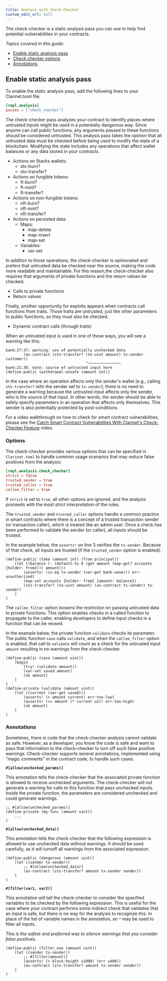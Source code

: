 ```yaml
---
title: Analyze with Check-Checker
custom_edit_url: null
---
```


The check-checker is a static analysis pass you can use to help find potential vulnerabilities in your contracts.

_Topics covered in this guide_:

- [Enable static analysis pass](#enable-static-analysis-pass)
- [Check checker options](#options)
- [Annotations](#annotations)

## Enable static analysis pass

To enable the static analysis pass, add the following lines to your Clarinet.toml file:

```toml
[repl.analysis]
passes = ["check_checker"]
```

The check-checker pass analyzes your contract to identify places where untrusted inputs might be used in a potentially dangerous way.
Since anyone can call public functions, any arguments passed to these functions should be considered untrusted.
This analysis pass takes the opinion that all untrusted data must be checked before being used to modify the state of a blockchain.
Modifying the state includes any operations that affect wallet balances or any data stored in your contracts.

- Actions on Stacks wallets:
  - stx-burn?
  - stx-transfer?
- Actions on fungible tokens:
  - ft-burn?
  - ft-mint?
  - ft-transfer?
- Actions on non-fungible tokens:
  - nft-burn?
  - nft-mint?
  - nft-transfer?
- Actions on persisted data:
  - Maps:
    - map-delete
    - map-insert
    - map-set
  - Variables:
    - var-set

In addition to those operations, the check-checker is opinionated and prefers that untrusted data be checked near the source,
making the code more readable and maintainable. For this reason,the check-checker also requires that arguments of private functions and the return values be checked.

- Calls to private functions
- Return values

Finally, another opportunity for exploits appears when contracts call functions from traits. Those traits are untrusted, just like other parameters to public functions, so they must also be checked.

- Dynamic contract calls (through traits)

When an untrusted input is used in one of these ways, you will see a warning like this:

```
bank:27:37: warning: use of potentially unchecked data
        (as-contract (stx-transfer? (to-uint amount) tx-sender customer))
                                    ^~~~~~~~~~~~~~~~
bank:21:36: note: source of untrusted input here
(define-public (withdrawal-unsafe (amount int))
```

In the case where an operation affects only the sender's wallet (e.g., calling `stx-transfer?` with the sender
set to `tx-sender`), there is no need to generate a warning because the untrusted input affects only the sender,
who is the source of that input. In other words, the sender should be able to safely specify parameters in an
operation that affects only themselves. This sender is also potentially protected by post-conditions.

For a video walkthrough on how to check for smart contract vulnerabilities, please see the [Catch Smart Contract Vulnerabilities With Clarinet's Check-Checker Feature](https://www.youtube.com/watch?v=v2qXFL2owC8) video.

### Options

The check-checker provides various options that can be specified in `Clarinet.toml` to handle common usage scenarios that
may reduce false positives from the analysis:

```toml
[repl.analysis.check_checker]
strict = false
trusted_sender = true
trusted_caller = true
callee_filter = true
```

If `strict` is set to `true`, all other options are ignored, and the analysis proceeds with the most strict interpretation of the rules.

The `trusted_sender` and `trusted_caller` options handle a common practice in smart contracts where there is a concept of a
trusted transaction sender (or transaction caller), which is treated like an admin user. Once a check has been performed
to validate the sender (or caller), all inputs should be trusted.

In the example below, the `asserts!` on line 3 verifies the `tx-sender`. Because of that check, all inputs are trusted
(if the `trusted_sender` option is enabled):

```clarity
(define-public (take (amount int) (from principal))
    (let ((balance (- (default-to 0 (get amount (map-get? accounts {holder: from}))) amount)))
        (asserts! (is-eq tx-sender (var-get bank-owner)) err-unauthorized)
        (map-set accounts {holder: from} {amount: balance})
        (stx-transfer? (to-uint amount) (as-contract tx-sender) tx-sender)
    )
)
```

The `callee_filter` option loosens the restriction on passing untrusted data to private functions. This option
enables checks in a called function to propagate to the caller, enabling developers to
define input checks in a function that can be reused.

In the example below, the private function `validate` checks its parameter. The public function `save` calls `validate`,
and when the `callee_filter` option is enabled, that call to `validate` will count as a check for the untrusted
input `amount` resulting in no warnings from the check-checker.

```clarity
(define-public (save (amount uint))
    (begin
        (try! (validate amount))
        (var-set saved amount)
        (ok amount)
    )
)
(define-private (validate (amount uint))
    (let ((current (var-get saved)))
        (asserts! (> amount current) err-too-low)
        (asserts! (<= amount (* current u2)) err-too-high)
        (ok amount)
    )
)
```

### Annotations

Sometimes, there is code that the check-checker analysis cannot validate as safe. However, as a developer,
you know the code is safe and want to pass that information to the check-checker to turn off such false positive warnings. Check-checker supports several annotations, implemented using "magic comments" in the contract code, to handle such cases.

**`#[allow(unchecked_params)]`**

This annotation tells the check-checker that the associated private function is allowed to receive unchecked arguments.
The check-checker will not generate a warning for calls to this function that pass unchecked inputs. Inside the private function,
the parameters are considered unchecked and could generate warnings.

```clarity
;; #[allow(unchecked_params)]
(define-private (my-func (amount uint))
    ...
)
```

**`#[allow(unchecked_data)]`**

This annotation tells the check-checker that the following expression is allowed to use unchecked data without warnings.
It should be used carefully, as it will turnoff all warnings from the associated expression.

```clarity
(define-public (dangerous (amount uint))
    (let ((sender tx-sender))
        ;; #[allow(unchecked_data)]
        (as-contract (stx-transfer? amount tx-sender sender))
    )
)
```

**`#[filter(var1, var2)]`**

This annotation will tell the check-checker to consider the specified variables to be checked by the following expression.
This is useful for the case where your contract performs some indirect check that validates that an input is safe,
but there is no way for the analysis to recognize this. In place of the list of variable names in the annotation, an `*`
may be used to filter all inputs.

_This is the safest and preferred way to silence warnings that you consider false positives._

```clarity
(define-public (filter_one (amount uint))
    (let ((sender tx-sender))
        ;; #[filter(amount)]
        (asserts! (> block-height u1000) (err u400))
        (as-contract (stx-transfer? amount tx-sender sender))
    )
)
```
